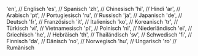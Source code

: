 'en', // Englisch
'es', // Spanisch
'zh', // Chinesisch
'hi', // Hindi
'ar', // Arabisch
'pt', // Portugiesisch
'ru', // Russisch
'ja', // Japanisch
'de', // Deutsch
'fr', // Französisch
'it', // Italienisch
'ko', // Koreanisch
'tr', // Türkisch
'vi', // Vietnamesisch
'pl', // Polnisch
'nl', // Niederländisch
'el', // Griechisch
'he', // Hebräisch
'th', // Thailändisch
'sv', // Schwedisch
'fi', // Finnisch
'da', // Dänisch
'no', // Norwegisch
'hu', // Ungarisch
'ro'  // Rumänisch